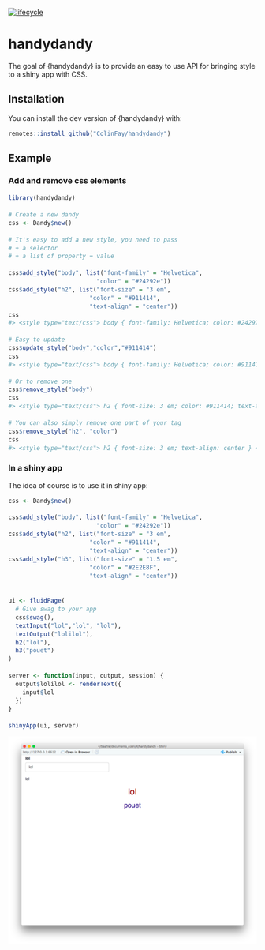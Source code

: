 
<!-- README.md is generated from README.Rmd. Please edit that file -->

[![lifecycle](https://img.shields.io/badge/lifecycle-experimental-orange.svg)](https://www.tidyverse.org/lifecycle/#experimental)

# handydandy

The goal of {handydandy} is to provide an easy to use API for bringing
style to a shiny app with CSS.

## Installation

You can install the dev version of {handydandy} with:

``` r
remotes::install_github("ColinFay/handydandy")
```

## Example

### Add and remove css elements

``` r
library(handydandy)

# Create a new dandy
css <- Dandy$new()

# It's easy to add a new style, you need to pass 
# + a selector
# + a list of property = value

css$add_style("body", list("font-family" = "Helvetica",
                         "color" = "#24292e"))
css$add_style("h2", list("font-size" = "3 em",
                       "color" = "#911414",
                       "text-align" = "center"))
css
#> <style type="text/css"> body { font-family: Helvetica; color: #24292e } h2 { font-size: 3 em; color: #911414; text-align: center } </style>

# Easy to update
css$update_style("body","color","#911414")
css
#> <style type="text/css"> body { font-family: Helvetica; color: #911414 } h2 { font-size: 3 em; color: #911414; text-align: center } </style>

# Or to remove one 
css$remove_style("body")
css
#> <style type="text/css"> h2 { font-size: 3 em; color: #911414; text-align: center } </style>

# You can also simply remove one part of your tag
css$remove_style("h2", "color")
css
#> <style type="text/css"> h2 { font-size: 3 em; text-align: center } </style>
```

### In a shiny app

The idea of course is to use it in shiny app:

``` r
css <- Dandy$new()

css$add_style("body", list("font-family" = "Helvetica",
                         "color" = "#24292e"))
css$add_style("h2", list("font-size" = "3 em",
                       "color" = "#911414",
                       "text-align" = "center"))
css$add_style("h3", list("font-size" = "1.5 em",
                       "color" = "#2E2E8F",
                       "text-align" = "center"))


ui <- fluidPage(
  # Give swag to your app
  css$swag(),
  textInput("lol","lol", "lol"),
  textOutput("lolilol"),
  h2("lol"),
  h3("pouet")
)

server <- function(input, output, session) {
  output$lolilol <- renderText({
    input$lol
  })
}

shinyApp(ui, server)
```

![](readme-fig/handydandy.png)

